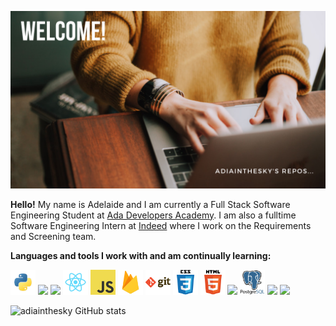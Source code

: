 ![header](https://github.com/adiainthesky/adiainthesky/blob/main/header.png)

**Hello!**  My name is Adelaide and I am currently a Full Stack Software Engineering Student at [Ada Developers Academy](https://adadevelopersacademy.org/).  I am also a fulltime Software Engineering Intern at [Indeed](https://indeed.com/) where I work on the Requirements and Screening team. 

**Languages and tools I work with and am continually learning:**

<code><img height="40" src="https://raw.githubusercontent.com/github/explore/80688e429a7d4ef2fca1e82350fe8e3517d3494d/topics/python/python.png"></code>
<code><img height="40" src="https://stickker.net/wp-content/uploads/2016/01/flask.svg_.png-300x300.png"></code>
<code><img height="40" src="https://logos-download.com/wp-content/uploads/2016/10/Java_logo.png"></code>
<code><img height="40" src="https://raw.githubusercontent.com/github/explore/80688e429a7d4ef2fca1e82350fe8e3517d3494d/topics/react/react.png"></code>
<code><img height="40" src="https://raw.githubusercontent.com/github/explore/80688e429a7d4ef2fca1e82350fe8e3517d3494d/topics/javascript/javascript.png"></code>
<code><img height="40" src="https://raw.githubusercontent.com/github/explore/80688e429a7d4ef2fca1e82350fe8e3517d3494d/topics/firebase/firebase.png"></code>
<code><img height="40" src="https://raw.githubusercontent.com/github/explore/80688e429a7d4ef2fca1e82350fe8e3517d3494d/topics/git/git.png"></code>
<code><img height="40" src="https://raw.githubusercontent.com/devicons/devicon/master/icons/css3/css3-original-wordmark.svg"></code>
<code><img height="40" src="https://raw.githubusercontent.com/devicons/devicon/master/icons/html5/html5-original-wordmark.svg"></code>
<code><img height="40" src="https://www.vectorlogo.zone/logos/getpostman/getpostman-icon.svg"></code>
<code><img height="40" src="https://raw.githubusercontent.com/devicons/devicon/master/icons/postgresql/postgresql-original-wordmark.svg"></code>
<code><img height="25" src="https://quintagroup.com/cms/python/images/sqlalchemy-logo.png/@@images/image.png"></code>
<code><img height="30" src="https://upload.wikimedia.org/wikipedia/commons/thumb/1/13/Leaflet_logo.svg/800px-Leaflet_logo.svg.png"></code>
  
![adiainthesky GitHub stats](https://github-readme-stats.vercel.app/api?username=adiainthesky&theme=synthwave&show_icons=true&count_private=true "adiainthesky' GutHub Stats")

<!-- ![Top Langs](https://github-readme-stats.vercel.app/api/top-langs/?username=adiainthesky&theme=synthwave "adiainthesky Top Languages Card") -->



<!-- - 🌱 I’m currently learning ...
- 👯 I’m looking to collaborate on ...
- 🤔 I’m looking for help with ...
- 💬 Ask me about ...
- 📫 How to reach me: ...
- 😄 Pronouns: she/her
- ⚡ Fun fact: ... -->

